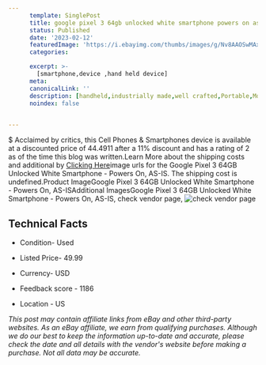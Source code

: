 ```yaml
---
      template: SinglePost
      title: google pixel 3 64gb unlocked white smartphone powers on as is
      status: Published
      date: '2023-02-12'
      featuredImage: 'https://i.ebayimg.com/thumbs/images/g/Nv8AAOSwMAxj5psQ/s-l225.jpg'
      categories: 

      excerpt: >-
        [smartphone,device ,hand held device]
      meta:
      canonicalLink: ''
      description: [handheld,industrially made,well crafted,Portable,Mobile,Compact,Convenient,Lightweight,Maneuverable,Man-portable,Miniature,Carriable,Hand-held,Light,Holdable,Transportable,Mobile device,Pocket-sized,On-the-go,Wireless,Cordless,Compact size,Convenient size, smartphone,device ,hand held device]
      noindex: false

        
---
```

$
    Acclaimed by critics, this Cell Phones & Smartphones device is available at a discounted price of 44.4911 after a 11% discount and has a rating of 2 as of the time this blog was written.Learn More about the shipping costs and additional by [Clicking Here](https://www.ebay.com/itm/304800469646?hash=item46f786128e%3Ag%3ANv8AAOSwMAxj5psQ&mkevt=1&mkcid=1&mkrid=711-53200-19255-0&campid=%253CePNCampaignId%253E&customid=%253CreferenceId%253E&toolid=10049)image urls for the Google Pixel 3 64GB Unlocked White Smartphone - Powers On, AS-IS. The shipping cost is undefined.Product ImageGoogle Pixel 3 64GB Unlocked White Smartphone - Powers On, AS-ISAdditional ImagesGoogle Pixel 3 64GB Unlocked White Smartphone - Powers On, AS-IS, check vendor page, ![check vendor page](https://origin-galleryplus.ebayimg.com/ws/web/304800469646_2_0_1/225x225.jpg,https://origin-galleryplus.ebayimg.com/ws/web/304800469646_3_0_1/225x225.jpg)
    
    

 ## Technical Facts 



     
      

 - Condition- Used 


      

 - Listed Price- 49.99 


      

 - Currency- USD 


      

 - Feedback score - 1186 


      

 - Location - US 


      
      

 *_This post may contain affiliate links from eBay and other third-party websites. As an eBay affiliate, we earn from qualifying purchases. Although we do our best to keep the information up-to-date and accurate, please check the date and all details with the vendor's website before making a purchase. Not all data may be accurate._*



    
    
    
    
    